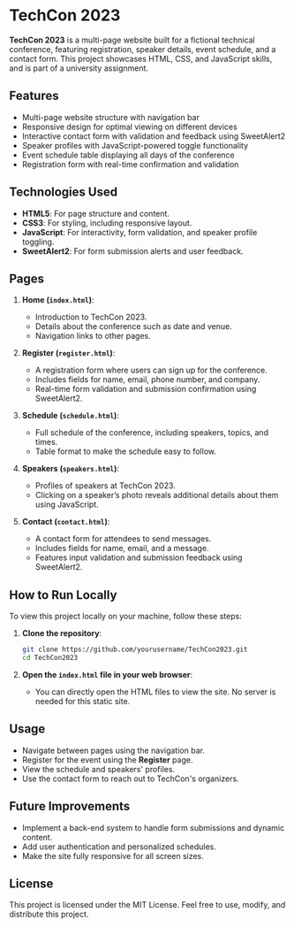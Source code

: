 # TechCon 2023

**TechCon 2023** is a multi-page website built for a fictional technical conference, featuring registration, speaker details, event schedule, and a contact form. This project showcases HTML, CSS, and JavaScript skills, and is part of a university assignment.

## Features

- Multi-page website structure with navigation bar
- Responsive design for optimal viewing on different devices
- Interactive contact form with validation and feedback using SweetAlert2
- Speaker profiles with JavaScript-powered toggle functionality
- Event schedule table displaying all days of the conference
- Registration form with real-time confirmation and validation

## Technologies Used

- **HTML5**: For page structure and content.
- **CSS3**: For styling, including responsive layout.
- **JavaScript**: For interactivity, form validation, and speaker profile toggling.
- **SweetAlert2**: For form submission alerts and user feedback.

## Pages

1. **Home (`index.html`)**: 
   - Introduction to TechCon 2023.
   - Details about the conference such as date and venue.
   - Navigation links to other pages.

2. **Register (`register.html`)**: 
   - A registration form where users can sign up for the conference.
   - Includes fields for name, email, phone number, and company.
   - Real-time form validation and submission confirmation using SweetAlert2.

3. **Schedule (`schedule.html`)**: 
   - Full schedule of the conference, including speakers, topics, and times.
   - Table format to make the schedule easy to follow.

4. **Speakers (`speakers.html`)**: 
   - Profiles of speakers at TechCon 2023.
   - Clicking on a speaker’s photo reveals additional details about them using JavaScript.

5. **Contact (`contact.html`)**: 
   - A contact form for attendees to send messages.
   - Includes fields for name, email, and a message.
   - Features input validation and submission feedback using SweetAlert2.

## How to Run Locally

To view this project locally on your machine, follow these steps:

1. **Clone the repository**:
   ```bash
   git clone https://github.com/yourusername/TechCon2023.git
   cd TechCon2023
   ```

2. **Open the `index.html` file in your web browser**:
   - You can directly open the HTML files to view the site. No server is needed for this static site.

## Usage

- Navigate between pages using the navigation bar.
- Register for the event using the **Register** page.
- View the schedule and speakers' profiles.
- Use the contact form to reach out to TechCon's organizers.
  
## Future Improvements

- Implement a back-end system to handle form submissions and dynamic content.
- Add user authentication and personalized schedules.
- Make the site fully responsive for all screen sizes.

## License

This project is licensed under the MIT License. Feel free to use, modify, and distribute this project.
